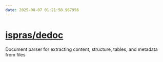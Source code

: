 ```yaml
---
date: 2025-08-07 01:21:58.967956
---
```


# [ispras/dedoc](https://github.com/ispras/dedoc)

Document parser for extracting content, structure, tables, and metadata from files